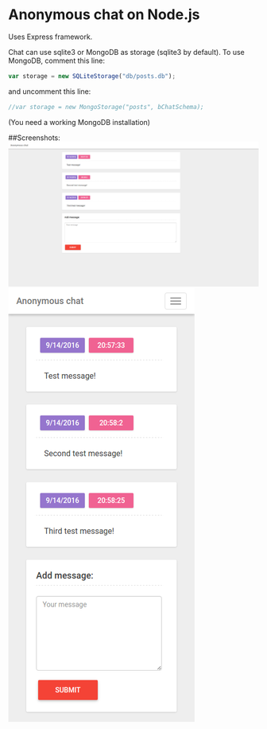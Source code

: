 # Anonymous chat on Node.js

Uses Express framework.

Chat can use sqlite3 or MongoDB as storage (sqlite3 by default).
To use MongoDB, comment this line:
```javascript
var storage = new SQLiteStorage("db/posts.db");
```
and uncomment this line:
```javascript
//var storage = new MongoStorage("posts", bChatSchema);
```
(You need a working MongoDB installation)

##Screenshots:
![Screenshot 1](https://github.com/baka9k/express-chat/raw/master/screenshots/1.png)
![Screenshot 2](https://github.com/baka9k/express-chat/raw/master/screenshots/2.png)
